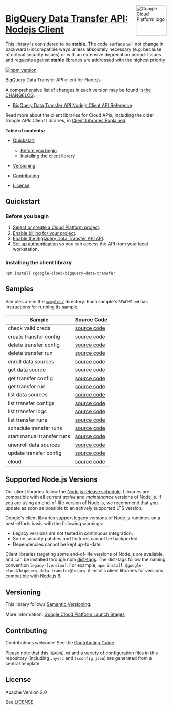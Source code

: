 [//]: # "This README.md file is auto-generated, all changes to this file will be lost."
[//]: # "The comments you see below are used to generate those parts of the template in later states."
<img src="https://avatars2.githubusercontent.com/u/2810941?v=3&s=96" alt="Google Cloud Platform logo" title="Google Cloud Platform" align="right" height="96" width="96"/>

# [BigQuery Data Transfer API: Nodejs Client][homepage]

This library is considered to be **stable**. The code surface will not change in backwards-incompatible ways
unless absolutely necessary (e.g. because of critical security issues) or with
an extensive deprecation period. Issues and requests against **stable** libraries
are addressed with the highest priority

[![npm version](https://img.shields.io/npm/v/@google-cloud/bigquery-data-transfer.svg)](https://www.npmjs.org/package/@google-cloud/bigquery-data-transfer)

BigQuery Data Transfer API client for Node.js

[//]: # "partials.introduction"

A comprehensive list of changes in each version may be found in
[the CHANGELOG][homepage_changelog].

* [BigQuery Data Transfer API Nodejs Client API Reference](https://cloud.google.com/nodejs/docs/reference/datatransfer/latest)


Read more about the client libraries for Cloud APIs, including the older
Google APIs Client Libraries, in [Client Libraries Explained][explained].

[explained]: https://cloud.google.com/apis/docs/client-libraries-explained

**Table of contents:**

* [Quickstart](#quickstart)
  * [Before you begin](#before-you-begin)
  * [Installing the client library](#installing-the-client-library)

* [Versioning](#versioning)
* [Contributing](#contributing)
* [License](#license)

## Quickstart
### Before you begin

1.  [Select or create a Cloud Platform project][projects].
1.  [Enable billing for your project][billing].
1.  [Enable the BigQuery Data Transfer API API][enable_api].
1.  [Set up authentication][auth] so you can access the
    API from your local workstation.
### Installing the client library

```bash
npm install @google-cloud/bigquery-data-transfer
```

[//]: # "partials.body"

## Samples

Samples are in the [`samples/`][homepage_samples] directory. Each sample's `README.md` has instructions for running its sample.

| Sample                      | Source Code                       |
| --------------------------- | --------------------------------- |
| check valid creds | [source code](https://github.com/googleapis/google-cloud-node/blob/main/packages/google-cloud-bigquery-datatransfer/samples/generated/v1/data_transfer_service.check_valid_creds.js) |
| create transfer config | [source code](https://github.com/googleapis/google-cloud-node/blob/main/packages/google-cloud-bigquery-datatransfer/samples/generated/v1/data_transfer_service.create_transfer_config.js) |
| delete transfer config | [source code](https://github.com/googleapis/google-cloud-node/blob/main/packages/google-cloud-bigquery-datatransfer/samples/generated/v1/data_transfer_service.delete_transfer_config.js) |
| delete transfer run | [source code](https://github.com/googleapis/google-cloud-node/blob/main/packages/google-cloud-bigquery-datatransfer/samples/generated/v1/data_transfer_service.delete_transfer_run.js) |
| enroll data sources | [source code](https://github.com/googleapis/google-cloud-node/blob/main/packages/google-cloud-bigquery-datatransfer/samples/generated/v1/data_transfer_service.enroll_data_sources.js) |
| get data source | [source code](https://github.com/googleapis/google-cloud-node/blob/main/packages/google-cloud-bigquery-datatransfer/samples/generated/v1/data_transfer_service.get_data_source.js) |
| get transfer config | [source code](https://github.com/googleapis/google-cloud-node/blob/main/packages/google-cloud-bigquery-datatransfer/samples/generated/v1/data_transfer_service.get_transfer_config.js) |
| get transfer run | [source code](https://github.com/googleapis/google-cloud-node/blob/main/packages/google-cloud-bigquery-datatransfer/samples/generated/v1/data_transfer_service.get_transfer_run.js) |
| list data sources | [source code](https://github.com/googleapis/google-cloud-node/blob/main/packages/google-cloud-bigquery-datatransfer/samples/generated/v1/data_transfer_service.list_data_sources.js) |
| list transfer configs | [source code](https://github.com/googleapis/google-cloud-node/blob/main/packages/google-cloud-bigquery-datatransfer/samples/generated/v1/data_transfer_service.list_transfer_configs.js) |
| list transfer logs | [source code](https://github.com/googleapis/google-cloud-node/blob/main/packages/google-cloud-bigquery-datatransfer/samples/generated/v1/data_transfer_service.list_transfer_logs.js) |
| list transfer runs | [source code](https://github.com/googleapis/google-cloud-node/blob/main/packages/google-cloud-bigquery-datatransfer/samples/generated/v1/data_transfer_service.list_transfer_runs.js) |
| schedule transfer runs | [source code](https://github.com/googleapis/google-cloud-node/blob/main/packages/google-cloud-bigquery-datatransfer/samples/generated/v1/data_transfer_service.schedule_transfer_runs.js) |
| start manual transfer runs | [source code](https://github.com/googleapis/google-cloud-node/blob/main/packages/google-cloud-bigquery-datatransfer/samples/generated/v1/data_transfer_service.start_manual_transfer_runs.js) |
| unenroll data sources | [source code](https://github.com/googleapis/google-cloud-node/blob/main/packages/google-cloud-bigquery-datatransfer/samples/generated/v1/data_transfer_service.unenroll_data_sources.js) |
| update transfer config | [source code](https://github.com/googleapis/google-cloud-node/blob/main/packages/google-cloud-bigquery-datatransfer/samples/generated/v1/data_transfer_service.update_transfer_config.js) |
| cloud | [source code](https://github.com/googleapis/google-cloud-node/blob/main/packages/google-cloud-bigquery-datatransfer/samples/generated/v1/snippet_metadata_google.cloud.bigquery.datatransfer.v1.json) |


## Supported Node.js Versions

Our client libraries follow the [Node.js release schedule](https://github.com/nodejs/release#release-schedule).
Libraries are compatible with all current _active_ and _maintenance_ versions of
Node.js.
If you are using an end-of-life version of Node.js, we recommend that you update
as soon as possible to an actively supported LTS version.

Google's client libraries support legacy versions of Node.js runtimes on a
best-efforts basis with the following warnings:

* Legacy versions are not tested in continuous integration.
* Some security patches and features cannot be backported.
* Dependencies cannot be kept up-to-date.

Client libraries targeting some end-of-life versions of Node.js are available, and
can be installed through npm [dist-tags](https://docs.npmjs.com/cli/dist-tag).
The dist-tags follow the naming convention `legacy-(version)`.
For example, `npm install @google-cloud/bigquery-data-transfer@legacy-8` installs client libraries
for versions compatible with Node.js 8.

## Versioning

This library follows [Semantic Versioning](http://semver.org/).

More Information: [Google Cloud Platform Launch Stages][launch_stages]

[launch_stages]: https://cloud.google.com/terms/launch-stages

## Contributing

Contributions welcome! See the [Contributing Guide](https://github.com/googleapis/google-cloud-node/blob/main/packages/google-cloud-bigquery-datatransfer/CONTRIBUTING.md).

Please note that this `README.md`
and a variety of configuration files in this repository (including `.nycrc` and `tsconfig.json`)
are generated from a central template.

## License

Apache Version 2.0

See [LICENSE](https://github.com/googleapis/google-cloud-node/blob/main/packages/google-cloud-bigquery-datatransfer/LICENSE)

[shell_img]: https://gstatic.com/cloudssh/images/open-btn.png
[projects]: https://console.cloud.google.com/project
[billing]: https://support.google.com/cloud/answer/6293499#enable-billing
[enable_api]: https://console.cloud.google.com/flows/enableapi?apiid=bigquerydatatransfer.googleapis.com
[auth]: https://cloud.google.com/docs/authentication/external/set-up-adc-local
[homepage_samples]: https://github.com/googleapis/google-cloud-node/blob/main/packages/google-cloud-bigquery-datatransfer/samples
[homepage_changelog]: https://github.com/googleapis/google-cloud-node/blob/main/packages/google-cloud-bigquery-datatransfer/CHANGELOG.md
[homepage]: https://github.com/googleapis/google-cloud-node/blob/main/packages/google-cloud-bigquery-datatransfer
